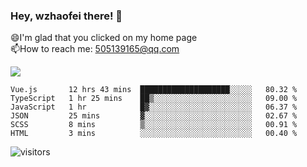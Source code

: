 ### Hey, wzhaofei there! 👋

😄I'm glad that you clicked on my home page<br>
📫How to reach me: 505139165@qq.com<br>

![](https://github-readme-stats.vercel.app/api?username=wang-zhaofei&show_icons=true)

<!--START_SECTION:waka-->

```text
Vue.js       12 hrs 43 mins  ████████████████████░░░░░   80.32 %
TypeScript   1 hr 25 mins    ██▒░░░░░░░░░░░░░░░░░░░░░░   09.00 %
JavaScript   1 hr            █▓░░░░░░░░░░░░░░░░░░░░░░░   06.37 %
JSON         25 mins         ▓░░░░░░░░░░░░░░░░░░░░░░░░   02.67 %
SCSS         8 mins          ▒░░░░░░░░░░░░░░░░░░░░░░░░   00.91 %
HTML         3 mins          ░░░░░░░░░░░░░░░░░░░░░░░░░   00.40 %
```

<!--END_SECTION:waka-->

![visitors](https://visitor-badge.glitch.me/badge?page_id=wzhaofei)


<!--
**wzhaofei/wzhaofei** is a ✨ _special_ ✨ repository because its `README.md` (this file) appears on your GitHub profile.

[<img align="right" width="50%" src="https://github-readme-stats.vercel.app/api?username=wzhaofei&show_icons=true">](https://metrics.lecoq.io/wzhaofei#gh-light-mode-only)

Here are some ideas to get you started:

- 🔭 I’m currently working on ...
- 🌱 I’m currently learning ...
- 👯 I’m looking to collaborate on ...
- 🤔 I’m looking for help with ...
- 💬 Ask me about ...
- 📫 How to reach me: ...
- 😄 Pronouns: ...
- ⚡ Fun fact: ...
-->
